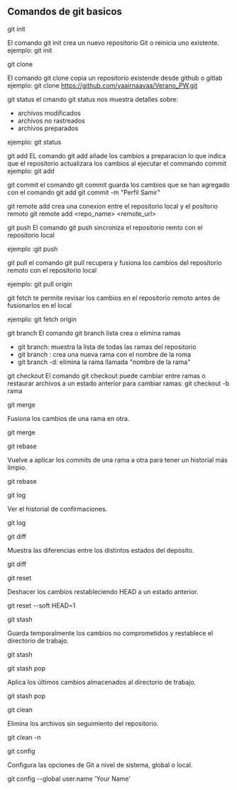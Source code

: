 
## Comandos de  git basicos
git init 

El comando git init crea un nuevo repositorio Git o reinicia uno existente.  
ejemplo: git init

git clone

El comando git clone copia un repositorio existende desde github o gitlab
ejemplo: git clone https://github.com/yaairnaavaa/Verano_PW.git

git status
el cmando git status nos muestra detalles sobre: 
* archivos modificados
* archivos no rastreados
* archivos preparados

ejemplo: git status

git add
EL comando git add añade los cambios a preparacion lo que indica que el repositorio actualizara los cambios al ejecutar el commando commit
ejemplo: git add

git commit
el comando git commit guarda los cambios que se han agregado con el comando git add
git commit -m "Perfil Samir"

git remote add
crea una conexion entre el repositorio local y el positorio remoto
git remote add <repo_name> <remote_url>

git push
El comando git push sincroniza el repositorio remto con el repositorio local

ejemplo :git push <remote> <branch>

git pull
el comando git pull recupera y fusiona los cambios del repositorio remoto con el repositorio local

ejemplo: git pull origin

git fetch
 te permite revisar los cambios en el repositorio remoto antes de fusionarlos en el local

ejemplo: git fetch origin

git branch
El comando git branch lista crea o elimina  ramas
* git branch: muestra la lista de todas las ramas del repositorio
* git branch <nombre de la rama>: crea una nueva rama con el nombre de la roma
* git branch -d: elimina la rama llamada "nombre de la rama"

git checkout 
El comando git checkout  puede cambiar entre ramas o restaurar archivos a un estado anterior
para cambiar ramas:
git checkout -b rama

git merge

Fusiona los cambios de una rama en otra.

git merge

git rebase

Vuelve a aplicar los commits de una rama a otra para tener un historial más limpio.

git rebase

git log

Ver el historial de confirmaciones.

git log

git diff

Muestra las diferencias entre los distintos estados del depósito.

git diff

git reset

Deshacer los cambios restableciendo HEAD a un estado anterior.

git reset --soft HEAD~1

git stash

Guarda temporalmente los cambios no comprometidos y restablece el directorio de trabajo.

git stash

git stash pop

Aplica los últimos cambios almacenados al directorio de trabajo.

git stash pop

git clean

Elimina los archivos sin seguimiento del repositorio.

git clean -n

git config

Configura las opciones de Git a nivel de sistema, global o local.

git config --global user.name 'Your Name'